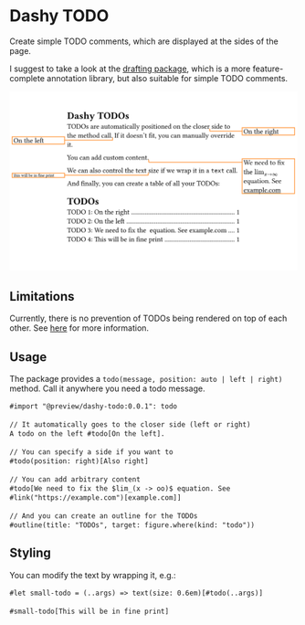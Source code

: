 # Dashy TODO

Create simple TODO comments, which are displayed at the sides of the page.

I suggest to take a look at the [drafting package](https://typst.app/universe/package/drafting), which is a more feature-complete annotation library, but also suitable for simple TODO comments.

![Screenshot](example.svg)

## Limitations

Currently, there is no prevention of TODOs being rendered on top of each other. See [here](https://github.com/Otto-AA/dashy-todo/issues/1) for more information.

## Usage

The package provides a `todo(message, position: auto | left | right)` method. Call it anywhere you need a todo message.

```typst
#import "@preview/dashy-todo:0.0.1": todo

// It automatically goes to the closer side (left or right)
A todo on the left #todo[On the left].

// You can specify a side if you want to
#todo(position: right)[Also right]

// You can add arbitrary content
#todo[We need to fix the $lim_(x -> oo)$ equation. See #link("https://example.com")[example.com]]

// And you can create an outline for the TODOs
#outline(title: "TODOs", target: figure.where(kind: "todo"))
```

## Styling

You can modify the text by wrapping it, e.g.:

```
#let small-todo = (..args) => text(size: 0.6em)[#todo(..args)]

#small-todo[This will be in fine print]
```
